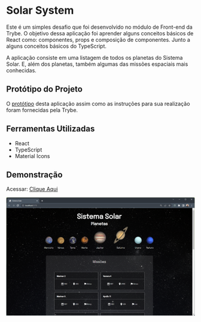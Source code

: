 # Solar System

Este é um simples desafio que foi desenvolvido no módulo de Front-end da Trybe. O objetivo dessa aplicação foi aprender alguns conceitos básicos de React como:  componentes, props e composição de componentes. Junto a alguns conceitos básicos do TypeScript.

A aplicação consiste em uma listagem de todos os planetas do Sistema Solar. E, além dos planetas, também  algumas das missões espaciais mais conhecidas.

## Protótipo do Projeto
O [protótipo](https://www.figma.com/file/V0ShpXzvv8OEi0DlDnXsJq/%5BProjeto%5D%5BFrontend%5D-Solar-System?type=design&node-id=2-2&mode=design&t=g5NXXVjKMOpiNqAN-0) desta aplicação assim como as instruções para sua realização foram fornecidas pela Trybe.

## Ferramentas Utilizadas
- React
- TypeScript
- Material Icons

## Demonstração

Acessar: [Clique Aqui](https://vmedeiros-solar-system.vercel.app/)

![](/demo.png)